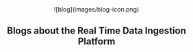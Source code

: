<center> ![blog](images/blog-icon.png) 

## Blogs about the Real Time Data Ingestion Platform
</center>   